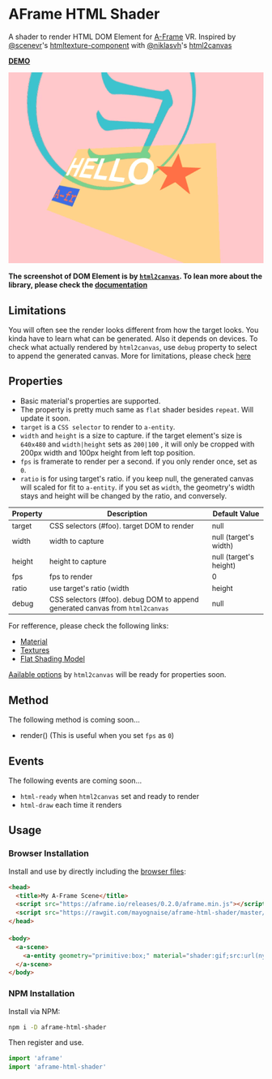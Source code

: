 # AFrame HTML Shader

A shader to render HTML DOM Element for [A-Frame](https://aframe.io) VR. Inspired by [@scenevr](https://github.com/scenevr)'s [htmltexture-component](https://github.com/scenevr/htmltexture-component) with [@niklasvh](https://github.com/niklasvh)'s [html2canvas](https://github.com/niklasvh/html2canvas)


**[DEMO](https://mayognaise.github.io/aframe-html-shader/basic/index.html)**

![example](example.gif)

**The screenshot of DOM Element is by [`html2canvas`](https://html2canvas.hertzen.com/). To lean more about the library, please check the [documentation](https://html2canvas.hertzen.com/documentation.html)**


## Limitations

You will often see the render looks different from how the target looks.
You kinda have to learn what can be generated. Also it depends on devices.
To check what actually rendered by `html2canvas`, use `debug` property to select to append the generated canvas.
More for limitations, please check [here](https://html2canvas.hertzen.com/documentation.html#limitations)


## Properties

- Basic material's properties are supported.
- The property is pretty much same as `flat` shader besides `repeat`. Will update it soon.
- `target` is a `CSS selector` to render to `a-entity`.
- `width` and `height` is a size to capture. if the target element's size is `640x480` and `width|height` sets as `200|100` , it will only be cropped with 200px width and 100px height from left top position.
- `fps` is framerate to render per a second. if you only render once, set as `0`.
- `ratio` is for using target's ratio. if you keep null, the generated canvas will scaled for fit to `a-entity`. if you set as `width`, the geometry's width stays and height will be changed by the ratio, and conversely.

| Property | Description | Default Value |
| -------- | ----------- | ------------- |
| target | CSS selectors (#foo). target DOM to render | null |
| width | width to capture | null (target's width) |
| height | height to capture | null (target's height) |
| fps | fps to render | 0 |
| ratio | use target's ratio (width|height|null) | null |
| debug | CSS selectors (#foo). debug DOM to append generated canvas from `html2canvas` | null |

For refference, please check the following links:
- [Material](https://aframe.io/docs/components/material.html)
- [Textures](https://aframe.io/docs/components/material.html#Textures)
- [Flat Shading Model](https://aframe.io/docs/core/shaders.html#Flat-Shading-Model)

[Aailable options](https://html2canvas.hertzen.com/documentation.html#available-options) by `html2canvas` will be ready for properties soon.

## Method

The following method is coming soon...

- render() (This is useful when you set `fps` as `0`)

## Events

The following events are coming soon...

- `html-ready` when `html2canvas` set and ready to render
- `html-draw` each time it renders


## Usage

### Browser Installation

Install and use by directly including the [browser files](dist):

```html
<head>
  <title>My A-Frame Scene</title>
  <script src="https://aframe.io/releases/0.2.0/aframe.min.js"></script>
  <script src="https://rawgit.com/mayognaise/aframe-html-shader/master/dist/aframe-html-shader.min.js"></script>
</head>

<body>
  <a-scene>
    <a-entity geometry="primitive:box;" material="shader:gif;src:url(nyancat.gif);color:green;opacity:.8"></a-entity>
  </a-scene>
</body>
```

### NPM Installation

Install via NPM:

```bash
npm i -D aframe-html-shader
```

Then register and use.

```js
import 'aframe'
import 'aframe-html-shader'
```



